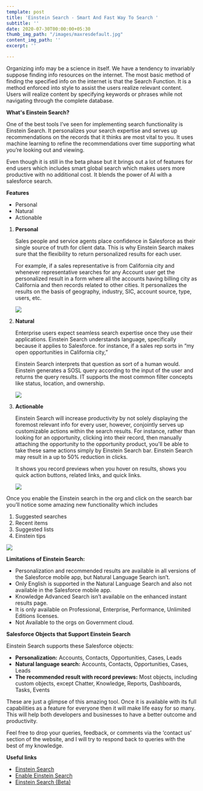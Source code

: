 ```yaml
---
template: post
title: 'Einstein Search - Smart And Fast Way To Search '
subtitle: ''
date: 2020-07-30T00:00:00+05:30
thumb_img_path: "/images/maxresdefault.jpg"
content_img_path: ''
excerpt: ''

---
```

Organizing info may be a science in itself. We have a tendency to invariably suppose finding info resources on the internet. The most basic method of finding the specified info on the internet is that the Search Function. It is a method enforced into style to assist the users realize relevant content. Users will realize content by specifying keywords or phrases while not navigating through the complete database.

**What's Einstein Search?**

One of the best tools I’ve seen for implementing search functionality is Einstein Search. It personalizes your search expertise and serves up recommendations on the records that it thinks are most vital to you. It uses machine learning to refine the recommendations over time supporting what you’re looking out and viewing.

Even though it is still in the beta phase but it brings out a lot of features for end users which includes smart global search which makes users more productive with no additional cost. It blends the power of AI with a salesforce search.

**Features**

* Personal
* Natural
* Actionable

1. **Personal**

   Sales people and service agents place confidence in Salesforce as their single source of truth for client data. This is why Einstein Search makes sure that the flexibility to return personalized results for each user.

   For example, if a sales representative is from California city and whenever representative searches for any Account user get the personalized result in a form where all the accounts having billing city as California and then records related to other cities. It personalizes the results on the basis of geography, industry, SIC, account source, type, users, etc.

   ![](/images/personal.png)
2. **Natural**

   Enterprise users expect seamless search expertise once they use their applications. Einstein Search understands language, specifically because it applies to Salesforce. for instance, if a sales rep sorts in “my open opportunities in California city,”

   Einstein Search interprets that question as sort of a human would. Einstein generates a SOSL query according to the input of the user and returns the query results. IT supports the most common filter concepts like status, location, and ownership.

   ![](/images/natural.png)
3. **Actionable**

   Einstein Search will increase productivity by not solely displaying the foremost relevant info for every user, however, conjointly serves up customizable actions within the search results. For instance, rather than looking for an opportunity, clicking into their record, then manually attaching the opportunity to the opportunity product, you'll be able to take these same actions simply by Einstein Search bar. Einstein Search may result in a up to 50% reduction in clicks.

   It shows you record previews when you hover on results, shows you quick action buttons, related links, and quick links.

   ![](/images/actionable.png)

Once you enable the Einstein search in the org and click on the search bar you’ll notice some amazing new functionality which includes

1. Suggested searches
2. Recent items
3. Suggested lists
4. Einstein tips

![](/images/setup-image.png)

**Limitations of Einstein Search:**

* Personalization and recommended results are available in all versions of the Salesforce mobile app, but Natural Language Search isn’t.
* Only English is supported in the Natural Language Search and also not available in the Salesforce mobile app.
* Knowledge Advanced Search isn’t available on the enhanced instant results page.
* It is only available on Professional, Enterprise, Performance, Unlimited Editions licenses.
* Not Available to the orgs on  Government cloud.

**Salesforce Objects that Support Einstein Search**

Einstein Search supports these Salesforce objects:

* **Personalization:** Accounts, Contacts, Opportunities, Cases, Leads
* **Natural language search:** Accounts, Contacts, Opportunities, Cases, Leads
* **The recommended result with record previews:** Most objects, including custom objects, except Chatter, Knowledge, Reports, Dashboards, Tasks, Events

These are just a glimpse of this amazing tool. Once it is available with its full capabilities as a feature for everyone then it will make life easy for so many. This will help both developers and businesses to have a better outcome and productivity.

Feel free to drop your queries, feedback, or comments via the ‘contact us’ section of the website, and I will try to respond back to queries with the best of my knowledge.

**Useful links**

* [Einstein Search](https://www.salesforce.com/blog/2019/09/introducing-einstein-search.html#:\~:text=An%20actionable%20search%20bar%20for,actions%20within%20the%20search%20results. "Einstein Search")
* [Enable Einstein Search](https://help.salesforce.com/articleView?id=search_einstein_setup.htm&type=5 "Enable Einstein Search")
* [Einstein Search (Beta)](https://help.salesforce.com/articleView?id=search_einstein.htm&type=5 "Einstein Search (Beta)")